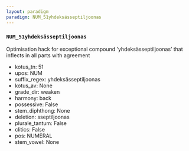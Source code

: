 ```yaml
---
layout: paradigm
paradigm: NUM_51yhdeksässeptiljoonas
---
```

### ` NUM_51yhdeksässeptiljoonas `

Optimisation hack for exceptional compound ’yhdeksässeptiljoonas’ that inflects in all parts with agreement
* kotus_tn: 51
* upos: NUM
* suffix_regex: yhdeksässeptiljoonas
* kotus_av: None
* grade_dir: weaken
* harmony: back
* possessive: False
* stem_diphthong: None
* deletion: sseptiljoonas
* plurale_tantum: False
* clitics: False
* pos: NUMERAL
* stem_vowel: None
